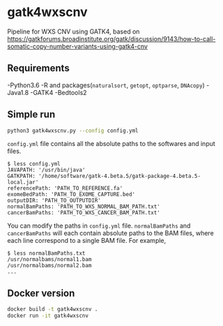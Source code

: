 # gatk4wxscnv
Pipeline for WXS CNV using GATK4, based on https://gatkforums.broadinstitute.org/gatk/discussion/9143/how-to-call-somatic-copy-number-variants-using-gatk4-cnv

## Requirements
-Python3.6
-R and packages(`naturalsort`, `getopt`, `optparse`, `DNAcopy`)
-Java1.8
-GATK4
-Bedtools2

## Simple run
```bash
python3 gatk4wxscnv.py --config config.yml
```

`config.yml` file contains all the absolute paths to the softwares and input files. 
```
$ less config.yml
JAVAPATH: '/usr/bin/java'
GATKPATH: '/home/software/gatk-4.beta.5/gatk-package-4.beta.5-local.jar'
referencePath: 'PATH_TO_REFERENCE.fa'
exomeBedPath: 'PATH_TO_EXOME_CAPTURE.bed'
outputDIR: 'PATH_TO_OUTPUTDIR'
normalBamPaths: 'PATH_TO_WXS_NORMAL_BAM_PATH.txt'
cancerBamPaths: 'PATH_TO_WXS_CANCER_BAM_PATH.txt'
```
You can modify the paths in `config.yml` file. 
`normalBamPaths` and `cancerBamPaths` will each contain absolute paths to the BAM files, where each line correspond to a single BAM file. For example,

```
$ less normalBamPaths.txt
/usr/normalbams/normal1.bam
/usr/normalbams/normal2.bam
...
```


## Docker version
```bash
docker build -t gatk4wxscnv .
docker run -it gatk4wxscnv
```

